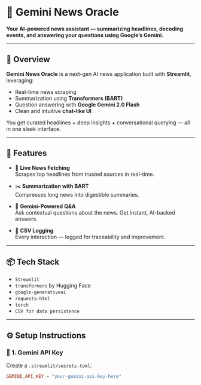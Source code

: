# 🔮 Gemini News Oracle

**Your AI-powered news assistant — summarizing headlines, decoding events, and answering your questions using Google’s Gemini.**

---

## 🚀 Overview

**Gemini News Oracle** is a next-gen AI news application built with **Streamlit**, leveraging:

- Real-time news scraping
- Summarization using **Transformers (BART)**
- Question answering with **Google Gemini 2.0 Flash**
- Clean and intuitive **chat-like UI**

You get curated headlines + deep insights + conversational querying — all in one sleek interface.

---

## 🎯 Features

- 📰 **Live News Fetching**  
  Scrapes top headlines from trusted sources in real-time.

- ✂️ **Summarization with BART**  
  Compresses long news into digestible summaries.

- 🤖 **Gemini-Powered Q&A**  
  Ask contextual questions about the news. Get instant, AI-backed answers.

- 💾 **CSV Logging**  
  Every interaction — logged for traceability and improvement.

---

## 📦 Tech Stack

- `Streamlit`
- `transformers` by Hugging Face
- `google-generativeai`
- `requests-html`
- `torch`
- `CSV for data persistence`

---

## ⚙️ Setup Instructions

### 🔐 1. Gemini API Key

Create a `.streamlit/secrets.toml`:

```toml
GEMINI_API_KEY = "your-gemini-api-key-here"
